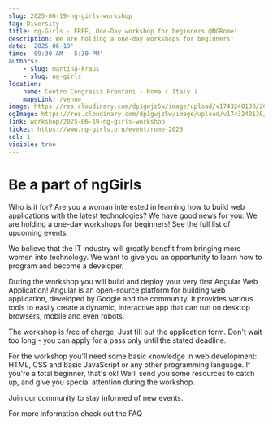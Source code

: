 ```yaml
---
slug: 2025-06-19-ng-girls-workshop
tag: Diversity
title: ng-Girls - FREE, One-Day workshop for beginners @NGRome!
description: We are holding a one-day workshops for beginners!
date: '2025-06-19'
time: '09:30 AM - 5:30 PM'
authors: 
    - slug: martina-kraus
    - slug: ng-girls
location: 
    name: Centro Congressi Frentani - Roma ( Italy )
    mapsLink: /venue
image: https://res.cloudinary.com/dp1gwjz5w/image/upload/v1743240138/2025/WORKSHOP__NGGIRLS__OG_Image_wuq8hv.jpg
ogImage: https://res.cloudinary.com/dp1gwjz5w/image/upload/v1743240138/2025/WORKSHOP__NGGIRLS__OG_Image_wuq8hv.jpg
link: workshop/2025-06-19-ng-girls-workshop
ticket: https://www.ng-girls.org/event/rome-2025
col: 1
visible: true
---
```


# Be a part of ngGirls


Who is it for?
Are you a woman interested in learning how to build web applications with the latest technologies? We have good news for you: We are holding a one-day workshops for beginners! See the full list of upcoming events.

We believe that the IT industry will greatly benefit from bringing more women into technology. We want to give you an opportunity to learn how to program and become a developer.

During the workshop you will build and deploy your very first Angular Web Application! Angular is an open-source platform for building web application, developed by Google and the community. It provides various tools to easily create a dynamic, interactive app that can run on desktop browsers, mobile and even robots.

The workshop is free of charge. Just fill out the application form. Don't wait too long - you can apply for a pass only until the stated deadline.

For the workshop you'll need some basic knowledge in web development: HTML, CSS and basic JavaScript or any other programming language. If you're a total beginner, that's ok! We'll send you some resources to catch up, and give you special attention during the workshop.

Join our community to stay informed of new events.

For more information check out the FAQ